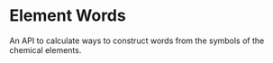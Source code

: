 # Element Words
An API to calculate ways to construct words from the symbols of the chemical elements.
